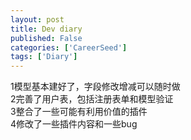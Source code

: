 ```yaml
---
layout: post
title: Dev diary
published: False
categories: ['CareerSeed']
tags: ['Diary']
---
```


1模型基本建好了，字段修改增减可以随时做<br>
2完善了用户表，包括注册表单和模型验证<br>
3整合了一些可能有利用价值的插件<br>
4修改了一些插件内容和一些bug
